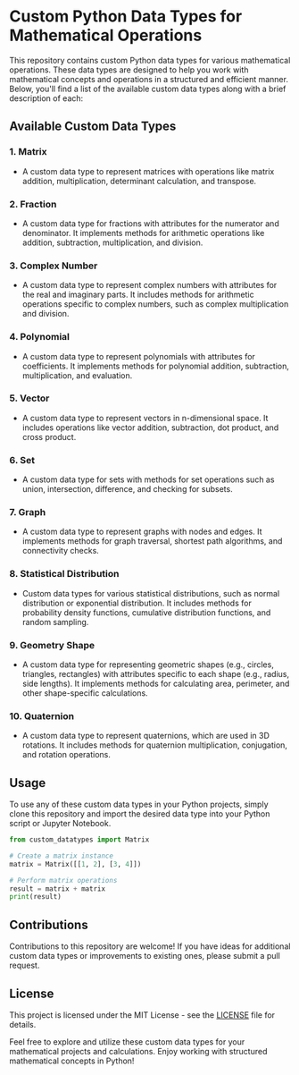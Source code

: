 # Custom Python Data Types for Mathematical Operations

This repository contains custom Python data types for various mathematical operations. These data types are designed to help you work with mathematical concepts and operations in a structured and efficient manner. Below, you'll find a list of the available custom data types along with a brief description of each:

## Available Custom Data Types

### 1. Matrix
- A custom data type to represent matrices with operations like matrix addition, multiplication, determinant calculation, and transpose.

### 2. Fraction
- A custom data type for fractions with attributes for the numerator and denominator. It implements methods for arithmetic operations like addition, subtraction, multiplication, and division.

### 3. Complex Number
- A custom data type to represent complex numbers with attributes for the real and imaginary parts. It includes methods for arithmetic operations specific to complex numbers, such as complex multiplication and division.

### 4. Polynomial
- A custom data type to represent polynomials with attributes for coefficients. It implements methods for polynomial addition, subtraction, multiplication, and evaluation.

### 5. Vector
- A custom data type to represent vectors in n-dimensional space. It includes operations like vector addition, subtraction, dot product, and cross product.

### 6. Set
- A custom data type for sets with methods for set operations such as union, intersection, difference, and checking for subsets.

### 7. Graph
- A custom data type to represent graphs with nodes and edges. It implements methods for graph traversal, shortest path algorithms, and connectivity checks.

### 8. Statistical Distribution
- Custom data types for various statistical distributions, such as normal distribution or exponential distribution. It includes methods for probability density functions, cumulative distribution functions, and random sampling.

### 9. Geometry Shape
- A custom data type for representing geometric shapes (e.g., circles, triangles, rectangles) with attributes specific to each shape (e.g., radius, side lengths). It implements methods for calculating area, perimeter, and other shape-specific calculations.

### 10. Quaternion
- A custom data type to represent quaternions, which are used in 3D rotations. It includes methods for quaternion multiplication, conjugation, and rotation operations.

## Usage
To use any of these custom data types in your Python projects, simply clone this repository and import the desired data type into your Python script or Jupyter Notebook.

```python
from custom_datatypes import Matrix

# Create a matrix instance
matrix = Matrix([[1, 2], [3, 4]])

# Perform matrix operations
result = matrix + matrix
print(result)
```

## Contributions
Contributions to this repository are welcome! If you have ideas for additional custom data types or improvements to existing ones, please submit a pull request.

## License
This project is licensed under the MIT License - see the [LICENSE](LICENSE) file for details.

Feel free to explore and utilize these custom data types for your mathematical projects and calculations. Enjoy working with structured mathematical concepts in Python!
